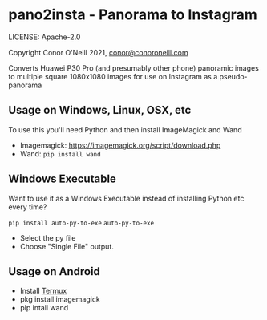 # pano2insta - Panorama to Instagram

LICENSE: Apache-2.0

Copyright Conor O'Neill 2021, conor@conoroneill.com

Converts Huawei P30 Pro (and presumably other phone) panoramic images to multiple square 1080x1080 images for use on Instagram as a pseudo-panorama

## Usage on Windows, Linux, OSX, etc

To use this you'll need Python and then install ImageMagick and Wand

* Imagemagick: https://imagemagick.org/script/download.php
* Wand: `pip install wand`

## Windows Executable

Want to use it as a Windows Executable instead of installing Python etc every time?

`pip install auto-py-to-exe`
`auto-py-to-exe`

* Select the py file
* Choose "Single File" output.

## Usage on Android
* Install [Termux](https://termux.com/)
* pkg install imagemagick
* pip intall wand
 
